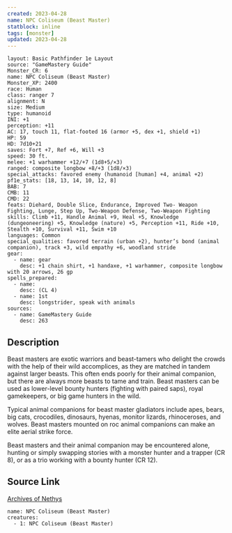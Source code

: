 ```yaml
---
created: 2023-04-28
name: NPC Coliseum (Beast Master)
statblock: inline
tags: [monster]
updated: 2023-04-28
---
```

```statblock
layout: Basic Pathfinder 1e Layout
source: "GameMastery Guide"
Monster_CR: 6
name: NPC Coliseum (Beast Master)
Monster_XP: 2400
race: Human
class: ranger 7
alignment: N
size: Medium
type: humanoid
INI: +1
perception: +11
AC: 17, touch 11, flat-footed 16 (armor +5, dex +1, shield +1)
HP: 59
HD: 7d10+21
saves: Fort +7, Ref +6, Will +3
speed: 30 ft.
melee: +1 warhammer +12/+7 (1d8+5/×3)
ranged: composite longbow +8/+3 (1d8/×3)
special_attacks: favored enemy (humanoid [human] +4, animal +2)
pf1e_stats: [18, 13, 14, 10, 12, 8]
BAB: 7
CMB: 11
CMD: 22
feats: Diehard, Double Slice, Endurance, Improved Two- Weapon Fighting, Lunge, Step Up, Two-Weapon Defense, Two-Weapon Fighting
skills: Climb +11, Handle Animal +9, Heal +5, Knowledge (dungeoneering) +5, Knowledge (nature) +5, Perception +11, Ride +10, Stealth +10, Survival +11, Swim +10
languages: Common
special_qualities: favored terrain (urban +2), hunter’s bond (animal companion), track +3, wild empathy +6, woodland stride
gear:
  - name: gear
    desc: +1 chain shirt, +1 handaxe, +1 warhammer, composite longbow with 20 arrows, 26 gp
spells_prepared:
  - name:
    desc: (CL 4)
  - name: 1st
    desc: longstrider, speak with animals
sources:
  - name: GameMastery Guide
    desc: 263
```
## Description
Beast masters are exotic warriors and beast-tamers who delight the crowds with the help of their wild accomplices, as they are matched in tandem against larger beasts. This often ends poorly for their animal companion, but there are always more beasts to tame and train. Beast masters can be used as lower-level bounty hunters (fighting with paired saps), royal gamekeepers, or big game hunters in the wild.

Typical animal companions for beast master gladiators include apes, bears, big cats, crocodiles, dinosaurs, hyenas, monitor lizards, rhinoceroses, and wolves. Beast masters mounted on roc animal companions can make an elite aerial strike force.

Beast masters and their animal companion may be encountered alone, hunting or simply swapping stories with a monster hunter and a trapper (CR 8), or as a trio working with a bounty hunter (CR 12).
## Source Link
[Archives of Nethys](https://aonprd.com/NPCDisplay.aspx?ItemName=Coliseum%20(Beast%20Master))
```encounter-table
name: NPC Coliseum (Beast Master)
creatures:
  - 1: NPC Coliseum (Beast Master)
```
